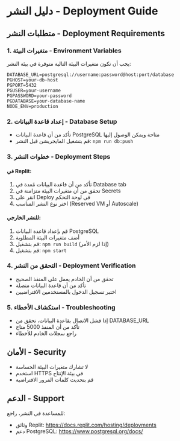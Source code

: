 # دليل النشر - Deployment Guide

## متطلبات النشر - Deployment Requirements

### 1. متغيرات البيئة - Environment Variables
يجب أن تكون متغيرات البيئة التالية متوفرة في بيئة النشر:

```env
DATABASE_URL=postgresql://username:password@host:port/database
PGHOST=your-db-host
PGPORT=5432
PGUSER=your-username
PGPASSWORD=your-password
PGDATABASE=your-database-name
NODE_ENV=production
```

### 2. إعداد قاعدة البيانات - Database Setup
- تأكد من أن قاعدة البيانات PostgreSQL متاحة ويمكن الوصول إليها
- قم بتشغيل المايجريشن قبل النشر: `npm run db:push`

### 3. خطوات النشر - Deployment Steps

#### في Replit:
1. تأكد من أن قاعدة البيانات مُعدة في Database tab
2. تحقق من أن متغيرات البيئة متزامنة في Secrets
3. انقر على Deploy في لوحة التحكم
4. اختر نوع النشر المناسب (Reserved VM أو Autoscale)

#### للنشر الخارجي:
1. قم بإعداد قاعدة البيانات PostgreSQL
2. أضف متغيرات البيئة المطلوبة
3. قم بتشغيل: `npm run build` (إذا لزم الأمر)
4. قم بتشغيل: `npm start`

### 4. التحقق من النشر - Deployment Verification
- تحقق من أن الخادم يعمل على المنفذ الصحيح
- تأكد من أن قاعدة البيانات متصلة
- اختبر تسجيل الدخول بالمستخدمين الافتراضيين

### 5. استكشاف الأخطاء - Troubleshooting
- إذا فشل الاتصال بقاعدة البيانات، تحقق من DATABASE_URL
- تأكد من أن المنفذ 5000 متاح
- راجع سجلات الخادم للأخطاء

## الأمان - Security
- لا تشارك متغيرات البيئة الحساسة
- استخدم HTTPS في بيئة الإنتاج
- قم بتحديث كلمات المرور الافتراضية

## الدعم - Support
للمساعدة في النشر، راجع:
- وثائق Replit: https://docs.replit.com/hosting/deployments
- دعم PostgreSQL: https://www.postgresql.org/docs/